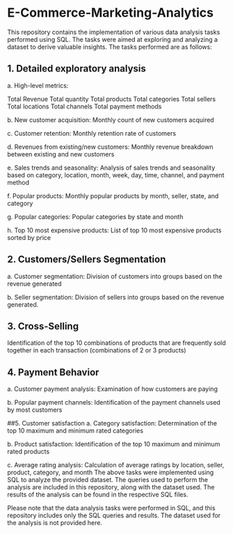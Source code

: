 # E-Commerce-Marketing-Analytics

This repository contains the implementation of various data analysis tasks performed using SQL. The tasks were aimed at exploring and analyzing a dataset to derive valuable insights. The tasks performed are as follows:

## 1. Detailed exploratory analysis
a. High-level metrics:

Total Revenue
Total quantity
Total products
Total categories
Total sellers
Total locations
Total channels
Total payment methods

b. New customer acquisition:
Monthly count of new customers acquired

c. Customer retention:
Monthly retention rate of customers

d. Revenues from existing/new customers:
Monthly revenue breakdown between existing and new customers

e. Sales trends and seasonality:
Analysis of sales trends and seasonality based on category, location, month, week, day, time, channel, and payment method

f. Popular products:
Monthly popular products by month, seller, state, and category

g. Popular categories:
Popular categories by state and month

h. Top 10 most expensive products:
List of top 10 most expensive products sorted by price


## 2. Customers/Sellers Segmentation
a. Customer segmentation:
Division of customers into groups based on the revenue generated

b. Seller segmentation:
Division of sellers into groups based on the revenue generated.

## 3. Cross-Selling
Identification of the top 10 combinations of products that are frequently sold together in each transaction (combinations of 2 or 3 products)

## 4. Payment Behavior
a. Customer payment analysis:
Examination of how customers are paying

b. Popular payment channels:
Identification of the payment channels used by most customers

##5. Customer satisfaction
a. Category satisfaction:
Determination of the top 10 maximum and minimum rated categories

b. Product satisfaction:
Identification of the top 10 maximum and minimum rated products

c. Average rating analysis:
Calculation of average ratings by location, seller, product, category, and month
The above tasks were implemented using SQL to analyze the provided dataset. The queries used to perform the analysis are included in this repository, along with the dataset used. The results of the analysis can be found in the respective SQL files.

Please note that the data analysis tasks were performed in SQL, and this repository includes only the SQL queries and results. The dataset used for the analysis is not provided here.
